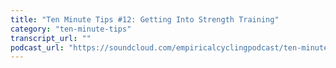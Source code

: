 ```yaml
---
title: "Ten Minute Tips #12: Getting Into Strength Training"
category: "ten-minute-tips"
transcript_url: ""
podcast_url: "https://soundcloud.com/empiricalcyclingpodcast/ten-minute-tips-12-getting-into-strength-training"
---
```

